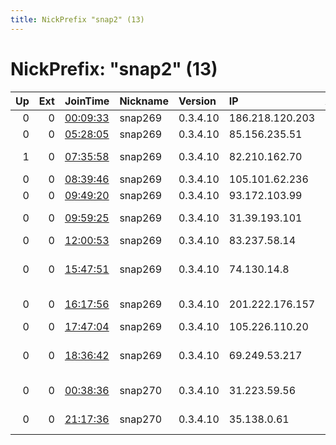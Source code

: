 ```yaml
---
title: NickPrefix "snap2" (13)
---
```


# NickPrefix: "snap2" (13)

|   Up |   Ext | JoinTime                                                                                            | Nickname   | Version   | IP              | AS                                | CC   |   ORp |   Dirp | OS    | Contact   |   eFamMembers |
|-----:|------:|:----------------------------------------------------------------------------------------------------|:-----------|:----------|:----------------|:----------------------------------|:-----|------:|-------:|:------|:----------|--------------:|
|    0 |     0 | [00:09:33](https://metrics.torproject.org/rs.html#details/7DC6F8C7E1ECA9F7FC6296F33E5D690D814DBE76) | snap269    | 0.3.4.10  | 186.218.120.203 | CLARO S.A.                        | br   | 33279 |      0 | Linux | None      |             1 |
|    0 |     0 | [05:28:05](https://metrics.torproject.org/rs.html#details/2FF0FD4C5DE89084B2347BC04B44F1E6F89E4CAA) | snap269    | 0.3.4.10  | 85.156.235.51   | Elisa Oyj                         | fi   | 39277 |      0 | Linux | None      |             1 |
|    1 |     0 | [07:35:58](https://metrics.torproject.org/rs.html#details/603E886E3C865D1A120F20EBB8CBFD73AD21988E) | snap269    | 0.3.4.10  | 82.210.162.70   | Liberty Global B.V.               | ro   | 34109 |      0 | Linux | None      |             1 |
|    0 |     0 | [08:39:46](https://metrics.torproject.org/rs.html#details/20C289DBF492A9F22CD02EC172B96080427B19C8) | snap269    | 0.3.4.10  | 105.101.62.236  | Telecom Algeria                   | dz   | 43045 |      0 | Linux | None      |             1 |
|    0 |     0 | [09:49:20](https://metrics.torproject.org/rs.html#details/70054A60C504101EF48C44A8AF1D667A529D2C2D) | snap269    | 0.3.4.10  | 93.172.103.99   | 013 NetVision Ltd                 | il   | 44307 |      0 | Linux | None      |             1 |
|    0 |     0 | [09:59:25](https://metrics.torproject.org/rs.html#details/DC7049560874FF7B4C84D9394D6B604DED0EECA9) | snap269    | 0.3.4.10  | 31.39.193.101   | Bouygues Telecom SA               | fr   | 34261 |      0 | Linux | None      |             1 |
|    0 |     0 | [12:00:53](https://metrics.torproject.org/rs.html#details/96BAE1BE786AF487EE3EDFDCC8A47ECE50F938EA) | snap269    | 0.3.4.10  | 83.237.58.14    | MTS PJSC                          | ru   | 41817 |      0 | Linux | None      |             1 |
|    0 |     0 | [15:47:51](https://metrics.torproject.org/rs.html#details/833A71E19CD198AEC347B597D76FE066B547488A) | snap269    | 0.3.4.10  | 74.130.14.8     | Time Warner Cable Internet LLC    | us   | 39245 |      0 | Linux | None      |             1 |
|    0 |     0 | [16:17:56](https://metrics.torproject.org/rs.html#details/E9A476B47B4F1107E27C37293D6EDF73FBEF655B) | snap269    | 0.3.4.10  | 201.222.176.157 | TELEFu00D3NICA CHILE S.A.         | cl   | 36055 |      0 | Linux | None      |             1 |
|    0 |     0 | [17:47:04](https://metrics.torproject.org/rs.html#details/66A37BCDC2E53B0EE655BA6D1EA53453CAE6DC46) | snap269    | 0.3.4.10  | 105.226.110.20  | Telkom-Internet                   | za   | 33211 |      0 | Linux | None      |             1 |
|    0 |     0 | [18:36:42](https://metrics.torproject.org/rs.html#details/7D93F67F93EA94D01257C0578298B67F182F6A24) | snap269    | 0.3.4.10  | 69.249.53.217   | Comcast Cable Communications, LLC | us   | 38437 |      0 | Linux | None      |             1 |
|    0 |     0 | [00:38:36](https://metrics.torproject.org/rs.html#details/72E07CB1685C03C65F8279BC65F1193C8F05D14A) | snap270    | 0.3.4.10  | 31.223.59.56    | TurkNet Iletisim Hizmetleri A.S   | tr   | 42271 |      0 | Linux | None      |             1 |
|    0 |     0 | [21:17:36](https://metrics.torproject.org/rs.html#details/34F1A5AD9E17EE11A7FD737E17CC5ED67B7DF70D) | snap270    | 0.3.4.10  | 35.138.0.61     | BRIGHT HOUSE NETWORKS, LLC        | us   | 35297 |      0 | Linux | None      |             1 |

